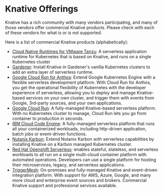# Knative Offerings

Knative has a rich community with many vendors participating, and many of those
vendors offer commercial Knative products.  Please check with each of these
vendors for what is or is not supported.

<!-- TODO: Talk about criteria for inclusion here?  a la Conformance -->

Here is a list of commercial Knative products (alphabetically):

- [Cloud Native Runtimes for VMware Tanzu](https://docs.vmware.com/en/Cloud-Native-Runtimes-for-VMware-Tanzu/1.0/tanzu-cloud-native-runtimes-1-0/GUID-cnr-overview.html): A serverless application runtime for Kubernetes that is based on Knative, and runs on a single Kubernetes cluster
- [Gardener](https://github.com/gardener/documentation/blob/master/website/documentation/tutorials/knative-install/_index.md): Install Knative in Gardener's vanilla Kubernetes clusters to add an extra layer of serverless runtime.
- [Google Cloud Run for Anthos](https://cloud.google.com/run/docs/gke/setup): Extend Google Kubernetes Engine with a flexible serverless development platform. With Cloud Run for Anthos, you get the operational flexibility of Kubernetes with the developer experience of serverless, allowing you to deploy and manage Knative-based services on your own cluster, and trigger them with events from Google, 3rd-party sources, and your own applications.
- [Google Cloud Run](https://cloud.google.com/run/docs/setup): A fully-managed Knative-based serverless platform. With no Kubernetes cluster to manage, Cloud Run lets you go from container to production in seconds.
- [IBM Cloud Code Engine](https://cloud.ibm.com/codeengine): A fully-managed serverless platform that runs all your containerized workloads, including http-driven application, batch jobs or event-driven functions.
- [Nutanix Karbon](https://github.com/nutanix/karbon-platform-services/tree/master/automation/infrastructure/terraform/kcs/install_knative): Extend Nutanix Karbon with serverless capabilities by installing Knative on a Karbon managed Kubernetes cluster.
- [Red Hat Openshift Serverless](https://docs.openshift.com/container-platform/4.7/serverless/serverless-getting-started.html): enables stateful, stateless, and serverless workloads to all run on a single multi-cloud container platform with automated operations. Developers can use a single platform for hosting their microservices, legacy, and serverless applications.
- [TriggerMesh](https://triggermesh.com): On-premises and fully-managed Knative and event-driven integration platform. With support for AWS, Azure, Google, and many more cloud and enterprise event sources and brokers. Commercial Knative support and professional services available.

<!-- TODO: In which category do we put SAP/Kyma? -->

<!-- TODO(you!): Add a new section if your project builds ON Knative (vs. offering it directly)  -->
